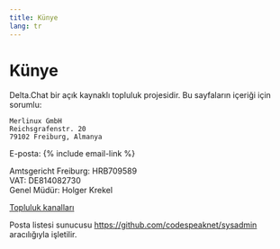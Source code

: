 ```yaml
---
title: Künye
lang: tr
---
```


# Künye

Delta.Chat bir açık kaynaklı topluluk projesidir. Bu sayfaların içeriği için sorumlu:

    Merlinux GmbH
    Reichsgrafenstr. 20
    79102 Freiburg, Almanya

E-posta: {% include email-link %}

Amtsgericht Freiburg: HRB709589  
VAT: DE814082730  
Genel Müdür: Holger Krekel

[Topluluk kanalları](contribute)

Posta listesi sunucusu <https://github.com/codespeaknet/sysadmin> aracılığıyla işletilir.
